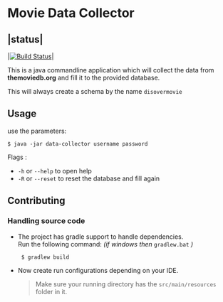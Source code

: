 # Movie Data Collector 
|status|
--------
|[![Build Status](https://travis-ci.org/DiscoverMovies/movie-data-Collector.svg?branch=master)](https://travis-ci.org/DiscoverMovies/movie-data-Collector)|


This is a java commandline application which will collect
the data from **themoviedb.org** and fill it to the provided database.

This will always create a schema by the name `disovermovie`

## Usage

use the parameters:
    
    
    $ java -jar data-collector username password
    
    
Flags :

   * `-h` or `--help` to open help
   * `-R` or `--reset` to reset the database and fill again

## Contributing

### Handling source code

* The project has gradle support to handle dependencies.<br>
  Run the following command: *(if windows then* `gradlew.bat` *)*


       $ gradlew build



* Now create run configurations depending on your IDE. <br>

  > Make sure your running directory has the `src/main/resources` folder in it.
